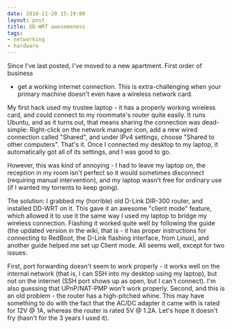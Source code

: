 ```yaml
---
date: 2010-11-20 15:19:00
layout: post
title: DD-WRT awesomeness
tags:
- networking
- hardware
---
```


Since I've last posted, I've moved to a new apartment. First order of business
- get a working internet connection. This is extra-challenging when your
primary machine doesn't even have a wireless network card.

My first hack used my trustee laptop - it has a properly working wireless card,
and could connect to my roommate's router quite easily. It runs Ubuntu, and as
it turns out, that means sharing the connection was dead-simple: Right-click on
the network manager icon, add a new wired connection called "Shared", and under
IPv4 settings, choose "Shared to other computers". That's it. Once I connected
my desktop to my laptop, it automatically got all of its settings, and I was
good to go.

However, this was kind of annoying - I had to leave my laptop on, the reception
in my room isn't perfect so it would sometimes disconnect (requiring manual
intervention), and my laptop wasn't free for ordinary use (if I wanted my
torrents to keep going).

The solution: I grabbed my (horrible) old D-Link DIR-300 router, and installed
DD-WRT on it. This gave it an awesome "client mode" feature, which allowed it
to use it the same way I used my laptop to bridge my wireless connection.
Flashing it worked quite well by following the guide (the updated version in
the wiki, that is - it has proper instructions for connecting to RedBoot, the
D-Link flashing interface, from Linux), and another guide helped me set up
Client mode. All seems well, except for two issues:

First, port forwarding doesn't seem to work properly - it works well on the
internal network (that is, I can SSH into my desktop using my laptop), but not
on the internet (SSH port shows up as open, but I can't connect). I'm also
guessing that UPnP/NAT-PMP won't work properly. Second, and this is an old
problem - the router has a high-pitched whine. This may have something to do
with the fact that the AC/DC adapter it came with is rated for 12V @ 1A,
whereas the router is rated 5V @ 1.2A. Let's hope it doesn't fry (hasn't for
the 3 years I used it).
